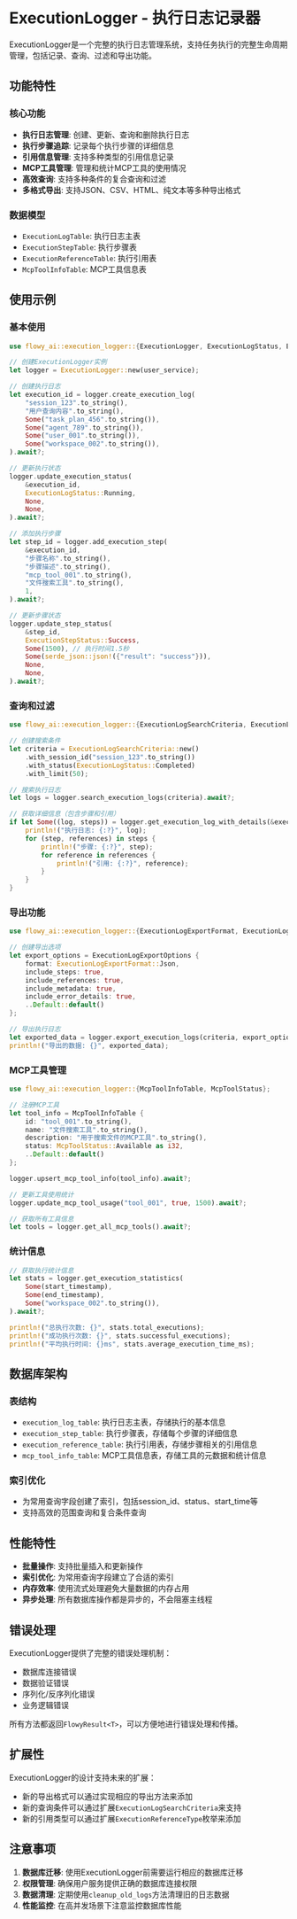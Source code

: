 # ExecutionLogger - 执行日志记录器

ExecutionLogger是一个完整的执行日志管理系统，支持任务执行的完整生命周期管理，包括记录、查询、过滤和导出功能。

## 功能特性

### 核心功能
- **执行日志管理**: 创建、更新、查询和删除执行日志
- **执行步骤追踪**: 记录每个执行步骤的详细信息
- **引用信息管理**: 支持多种类型的引用信息记录
- **MCP工具管理**: 管理和统计MCP工具的使用情况
- **高效查询**: 支持多种条件的复合查询和过滤
- **多格式导出**: 支持JSON、CSV、HTML、纯文本等多种导出格式

### 数据模型
- `ExecutionLogTable`: 执行日志主表
- `ExecutionStepTable`: 执行步骤表
- `ExecutionReferenceTable`: 执行引用表
- `McpToolInfoTable`: MCP工具信息表

## 使用示例

### 基本使用

```rust
use flowy_ai::execution_logger::{ExecutionLogger, ExecutionLogStatus, ExecutionStepStatus};

// 创建ExecutionLogger实例
let logger = ExecutionLogger::new(user_service);

// 创建执行日志
let execution_id = logger.create_execution_log(
    "session_123".to_string(),
    "用户查询内容".to_string(),
    Some("task_plan_456".to_string()),
    Some("agent_789".to_string()),
    Some("user_001".to_string()),
    Some("workspace_002".to_string()),
).await?;

// 更新执行状态
logger.update_execution_status(
    &execution_id,
    ExecutionLogStatus::Running,
    None,
    None,
).await?;

// 添加执行步骤
let step_id = logger.add_execution_step(
    &execution_id,
    "步骤名称".to_string(),
    "步骤描述".to_string(),
    "mcp_tool_001".to_string(),
    "文件搜索工具".to_string(),
    1,
).await?;

// 更新步骤状态
logger.update_step_status(
    &step_id,
    ExecutionStepStatus::Success,
    Some(1500), // 执行时间1.5秒
    Some(serde_json::json!({"result": "success"})),
    None,
    None,
).await?;
```

### 查询和过滤

```rust
use flowy_ai::execution_logger::{ExecutionLogSearchCriteria, ExecutionLogStatus};

// 创建搜索条件
let criteria = ExecutionLogSearchCriteria::new()
    .with_session_id("session_123".to_string())
    .with_status(ExecutionLogStatus::Completed)
    .with_limit(50);

// 搜索执行日志
let logs = logger.search_execution_logs(criteria).await?;

// 获取详细信息（包含步骤和引用）
if let Some((log, steps)) = logger.get_execution_log_with_details(&execution_id).await? {
    println!("执行日志: {:?}", log);
    for (step, references) in steps {
        println!("步骤: {:?}", step);
        for reference in references {
            println!("引用: {:?}", reference);
        }
    }
}
```

### 导出功能

```rust
use flowy_ai::execution_logger::{ExecutionLogExportFormat, ExecutionLogExportOptions};

// 创建导出选项
let export_options = ExecutionLogExportOptions {
    format: ExecutionLogExportFormat::Json,
    include_steps: true,
    include_references: true,
    include_metadata: true,
    include_error_details: true,
    ..Default::default()
};

// 导出执行日志
let exported_data = logger.export_execution_logs(criteria, export_options).await?;
println!("导出的数据: {}", exported_data);
```

### MCP工具管理

```rust
use flowy_ai::execution_logger::{McpToolInfoTable, McpToolStatus};

// 注册MCP工具
let tool_info = McpToolInfoTable {
    id: "tool_001".to_string(),
    name: "文件搜索工具".to_string(),
    description: "用于搜索文件的MCP工具".to_string(),
    status: McpToolStatus::Available as i32,
    ..Default::default()
};

logger.upsert_mcp_tool_info(tool_info).await?;

// 更新工具使用统计
logger.update_mcp_tool_usage("tool_001", true, 1500).await?;

// 获取所有工具信息
let tools = logger.get_all_mcp_tools().await?;
```

### 统计信息

```rust
// 获取执行统计信息
let stats = logger.get_execution_statistics(
    Some(start_timestamp),
    Some(end_timestamp),
    Some("workspace_002".to_string()),
).await?;

println!("总执行次数: {}", stats.total_executions);
println!("成功执行次数: {}", stats.successful_executions);
println!("平均执行时间: {}ms", stats.average_execution_time_ms);
```

## 数据库架构

### 表结构
- `execution_log_table`: 执行日志主表，存储执行的基本信息
- `execution_step_table`: 执行步骤表，存储每个步骤的详细信息
- `execution_reference_table`: 执行引用表，存储步骤相关的引用信息
- `mcp_tool_info_table`: MCP工具信息表，存储工具的元数据和统计信息

### 索引优化
- 为常用查询字段创建了索引，包括session_id、status、start_time等
- 支持高效的范围查询和复合条件查询

## 性能特性

- **批量操作**: 支持批量插入和更新操作
- **索引优化**: 为常用查询字段建立了合适的索引
- **内存效率**: 使用流式处理避免大量数据的内存占用
- **异步处理**: 所有数据库操作都是异步的，不会阻塞主线程

## 错误处理

ExecutionLogger提供了完整的错误处理机制：
- 数据库连接错误
- 数据验证错误
- 序列化/反序列化错误
- 业务逻辑错误

所有方法都返回`FlowyResult<T>`，可以方便地进行错误处理和传播。

## 扩展性

ExecutionLogger的设计支持未来的扩展：
- 新的导出格式可以通过实现相应的导出方法来添加
- 新的查询条件可以通过扩展`ExecutionLogSearchCriteria`来支持
- 新的引用类型可以通过扩展`ExecutionReferenceType`枚举来添加

## 注意事项

1. **数据库迁移**: 使用ExecutionLogger前需要运行相应的数据库迁移
2. **权限管理**: 确保用户服务提供正确的数据库连接权限
3. **数据清理**: 定期使用`cleanup_old_logs`方法清理旧的日志数据
4. **性能监控**: 在高并发场景下注意监控数据库性能
